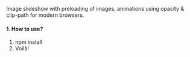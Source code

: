 Image slideshow with preloading of images, animations using opacity & clip-path for modern browsers.
#### 1\. How to use?
1. npm install
2. Voilà!
